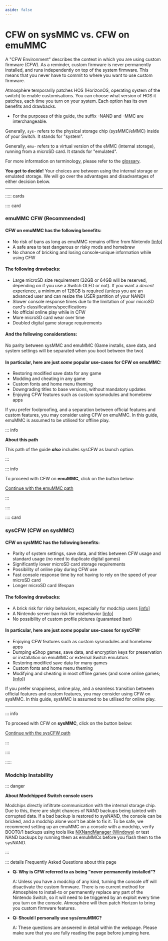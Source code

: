 ```yaml
---
aside: false
---
```


# CFW on sysMMC vs. CFW on emuMMC

A "CFW Environment" describes the context in which you are using custom firmware (CFW).
As a reminder, custom firmware is never permanently installed, and runs independently on top of the system firmware. This means that you never have to commit to where you want to use custom firmware.

Atmosphère temporarily patches HOS (HorizonOS, operating system of the switch) to enable customisations. You can choose what version of HOS it patches, each time you turn on your system. Each option has its own benefits and drawbacks.

- For the purposes of this guide, the suffix -NAND and -MMC are interchangeable.

Generally, `sys-` refers to the physical storage chip (sysMMC/eMMC) inside of your Switch. It stands for "system".

Generally, `emu-` refers to a virtual version of the eMMC (internal storage), running from a microSD card. It stands for "emulated".

For more information on terminology, please refer to the [glossary](../../extras/glossary).

**You get to decide!** Your choices are between using the internal storage or emulated storage. We will go over the advantages and disadvantages of either decision below.

-----

::::: cards

:::: card

### emuMMC CFW (Recommended)
#### CFW on emuMMC has the following benefits:

- No risk of bans as long as emuMMC remains offline from Nintendo [[info]](../../extras/img/ban.png)
- A safe area to test dangerous or risky mods and homebrew
- No chance of bricking and losing console-unique information while using CFW

#### The following drawbacks:

- Large microSD size requirement (32GB or 64GB will be reserved, depending on if you use a Switch OLED or not). If you want a *decent* experience, a minimum of 128GB is required (unless you are an advanced user and can resize the USER partition of your NAND)
- Slower console response times due to the limitation of your microSD card's classifications/specifications
- No official online play while in CFW
- More microSD card wear over time
- Doubled digital game storage requirements <link to dumping digital games>

#### And the following considerations:
No parity between sysMMC and emuMMC (Game installs, save data, and system settings will be separated when you boot between the two)

#### In particular, here are just *some* popular use-cases for CFW on emuMMC:

- Restoring modified save data for any game
- Modding and cheating in any game
- Custom fonts and home menu theming
- Downgrading titles to base versions, without mandatory updates
- Enjoying CFW features such as custom sysmodules and homebrew apps

If you prefer foolproofing, and a separation between official features and custom features, you may consider using CFW on emuMMC. In this guide, emuMMC is assumed to be utilised for offline play.

::: info

**About this path**

This path of the guide ***also*** includes sysCFW as launch option.

:::

::: info

To proceed with CFW on **emuMMC**, click on the button below:

[Continue with the emuMMC path](../all/partitioning_sd)

:::

::::

:::: card

### sysCFW (CFW on sysMMC)
#### CFW on sysMMC has the following benefits:

- Parity of system settings, save data, and titles between CFW usage and standard usage (no need to duplicate digital games)
- Significantly lower microSD card storage requirements
- Possibility of online play during CFW use
- Fast console response time by not having to rely on the speed of your microSD card
- Longer microSD card lifespan

#### The following drawbacks:

- A brick risk for risky behaviors, especially for modchip users [[info]](#modchip-instability)
- A Nintendo server ban risk for misbehavior [[info]](https://nx.eiphax.tech/ban.html)
- No possibility of custom profile pictures (guaranteed ban)

#### In particular, here are just *some* popular use-cases for sysCFW:

- Enjoying CFW features such as custom sysmodules and homebrew apps
- Dumping eShop games, save data, and encryption keys for preservation or installation on emuMMC or external Switch emulators
- Restoring modified save data for many games
- Custom fonts and home menu theming
- Modifying and cheating in most offline games (and some online games; [[info]](../../homebrew/edizon))

If you prefer snappiness, online play, and a seamless transition between official features and custom features, you may consider using CFW on sysMMC. In this guide, sysMMC is assumed to be utilised for online play.

-----

::: info

To proceed with CFW on **sysMMC**, click on the button below:

[Continue with the sysCFW path](../all/partitioning_sd_syscfw)

:::

::::

:::::

### Modchip Instability

::: danger

**About Modchipped Switch console users**

Modchips directly infiltrate communication with the internal storage chip. Due to this, there are slight chances of NAND backups being tainted with corrupted data. If a bad backup is restored to sysNAND, the console can be bricked, and a modchip alone won't be able to fix it. To be safe, we recommend setting up an emuMMC on a console with a modchip, verify BOOT0/1 backups using tools like [NXNandManager (Windows)](https://github.com/eliboa/NxNandManager) or test NAND backups by running them as emuMMCs before you flash them to the sysNAND.

:::

::: details Frequently Asked Questions about this page

- **Q: Why is CFW referred to as being "never permanently installed"?**

    A: Unless you have a modchip of any kind, turning the console off will disactivate the custom firmware. There is no current method for Atmosphère to install-to or permanently replace any part of the Nintendo Switch, so it will need to be triggered by an exploit every time you turn on the console. Atmosphère will then patch Horizon to bring you custom firmware features.

- **Q: Should I personally use sys/emuMMC?**

    A: These questions are answered in detail within the webpage. Please make sure that you are fully reading the page before jumping here.
